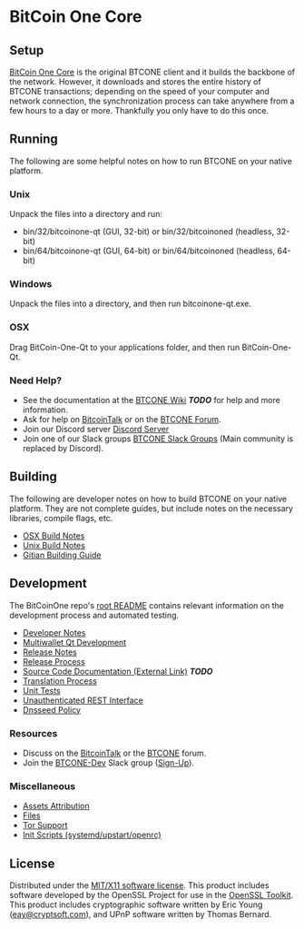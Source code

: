 BitCoin One Core
=====================

Setup
---------------------
[BitCoin One Core](http://bitcoinone.org/wallet) is the original BTCONE client and it builds the backbone of the network. However, it downloads and stores the entire history of BTCONE transactions; depending on the speed of your computer and network connection, the synchronization process can take anywhere from a few hours to a day or more. Thankfully you only have to do this once.

Running
---------------------
The following are some helpful notes on how to run BTCONE on your native platform.

### Unix

Unpack the files into a directory and run:

- bin/32/bitcoinone-qt (GUI, 32-bit) or bin/32/bitcoinoned (headless, 32-bit)
- bin/64/bitcoinone-qt (GUI, 64-bit) or bin/64/bitcoinoned (headless, 64-bit)

### Windows

Unpack the files into a directory, and then run bitcoinone-qt.exe.

### OSX

Drag BitCoin-One-Qt to your applications folder, and then run BitCoin-One-Qt.

### Need Help?

* See the documentation at the [BTCONE Wiki](https://en.bitcoin.it/wiki/Main_Page) ***TODO***
for help and more information.
* Ask for help on [BitcoinTalk](https://bitcointalk.org/index.php?topic=1262920.0) or on the [BTCONE Forum](http://forum.bitcoinone.org/).
* Join our Discord server [Discord Server](https://discord.bitcoinone.org)
* Join one of our Slack groups [BTCONE Slack Groups](https://bitcoinone.org/slack-logins/) (Main community is replaced by Discord).

Building
---------------------
The following are developer notes on how to build BTCONE on your native platform. They are not complete guides, but include notes on the necessary libraries, compile flags, etc.

- [OSX Build Notes](build-osx.md)
- [Unix Build Notes](build-unix.md)
- [Gitian Building Guide](gitian-building.md)

Development
---------------------
The BitCoinOne repo's [root README](https://github.com/BTCONE-Project/BTCONE/blob/master/README.md) contains relevant information on the development process and automated testing.

- [Developer Notes](developer-notes.md)
- [Multiwallet Qt Development](multiwallet-qt.md)
- [Release Notes](release-notes.md)
- [Release Process](release-process.md)
- [Source Code Documentation (External Link)](https://dev.visucore.com/bitcoin/doxygen/) ***TODO***
- [Translation Process](translation_process.md)
- [Unit Tests](unit-tests.md)
- [Unauthenticated REST Interface](REST-interface.md)
- [Dnsseed Policy](dnsseed-policy.md)

### Resources

* Discuss on the [BitcoinTalk](https://bitcointalk.org/index.php?topic=1262920.0) or the [BTCONE](http://forum.bitcoinone.org/) forum.
* Join the [BTCONE-Dev](https://bitcoinone-dev.slack.com/) Slack group ([Sign-Up](https://bitcoinone-dev.herokuapp.com/)).

### Miscellaneous
- [Assets Attribution](assets-attribution.md)
- [Files](files.md)
- [Tor Support](tor.md)
- [Init Scripts (systemd/upstart/openrc)](init.md)

License
---------------------
Distributed under the [MIT/X11 software license](http://www.opensource.org/licenses/mit-license.php).
This product includes software developed by the OpenSSL Project for use in the [OpenSSL Toolkit](https://www.openssl.org/). This product includes
cryptographic software written by Eric Young ([eay@cryptsoft.com](mailto:eay@cryptsoft.com)), and UPnP software written by Thomas Bernard.
